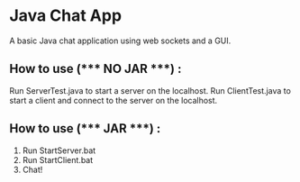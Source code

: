 # Java Chat App

A basic Java chat application using web sockets and a GUI.

## How to use (*** NO JAR ***) :

Run ServerTest.java to start a server on the localhost.
Run ClientTest.java to start a client and connect to the server on the localhost.

## How to use (*** JAR ***) :

1. Run StartServer.bat
2. Run StartClient.bat
3. Chat!
